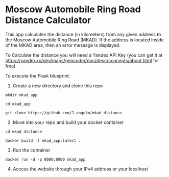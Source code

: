 # Moscow Automobile Ring Road Distance Calculator
This app calculates the distance (in kilometers) from any given address to the Moscow Automobile Ring Road (MKAD). If the address is located inside of the MKAD area, then an error message is displayed.

To Calculate the distance you will need a Yandex API Key (you can get it at https://yandex.ru/dev/maps/geocoder/doc/desc/concepts/about.html for free).

To execute the Flask blueprint:
1. Create a new directory and clone this repo
```
mkdir mkad_app
```
```
cd mkad_app
```
```
git clone https://github.com/J-angelm/mkad_distance
```
2. Move into your repo and build your docker container 
```
cd mkad_distance
```
```
docker build -t mkad_app:latest .
```
3. Run the container
```
docker run -d -p 8000:8000 mkad_app
```
4. Access the website through your IPv4 address or your localhost
